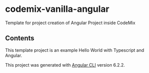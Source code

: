 # codemix-vanilla-angular

Template for project creation of Angular Project inside CodeMix

## Contents

This template project is an example Hello World with Typescript and Angular.

This project was generated with [Angular CLI](https://github.com/angular/angular-cli) version 6.2.2.

